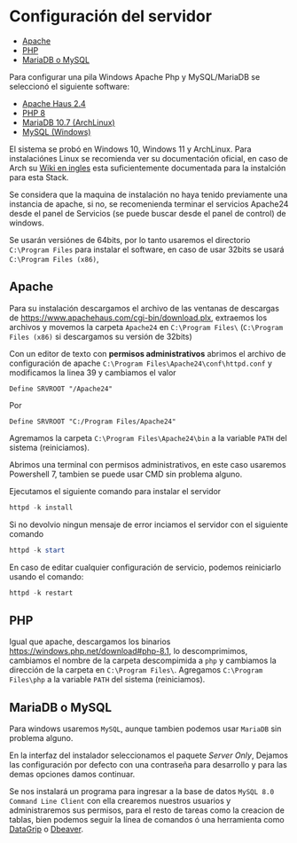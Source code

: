 # Configuración del servidor

* [Apache](#apache)
* [PHP](#php)
* [MariaDB o MySQL](#mariadb-o-mysql)

Para configurar una pila Windows Apache Php y MySQL/MariaDB se seleccionó el siguiente software:

+ [Apache Haus 2.4](https://www.apachehaus.com/cgi-bin/download.plx)
+ [PHP 8](https://windows.php.net/download#php-8.1)
+ [MariaDB 10.7 (ArchLinux)](https://mariadb.org/download/?t=mariadb&p=mariadb&r=10.6.7&os=windows&cpu=x86_64&pkg=msi&m=gigenet)
+ [MySQL (Windows)](https://dev.mysql.com/downloads/installer/)

El sistema se probó en Windows 10, Windows 11 y ArchLinux. Para instalaciónes
Linux se recomienda ver su documentación oficial, en caso de Arch su [Wiki
en ingles](https://wiki.archlinux.org) esta suficientemente documentada para la instalción para esta Stack.

Se considera que la maquina de instalación no haya tenido previamente una 
instancia de apache, si no, se recomenienda terminar el servicios Apache24 
desde el panel de Servicios (se puede buscar desde el panel de control) de 
windows.

Se usarán versiónes de 64bits, por lo tanto usaremos el directorio 
`C:\Program Files` para instalar el software, en caso de usar 32bits se usará 
`C:\Program Files (x86)`,

## Apache

Para su instalación descargamos el archivo de las ventanas de descargas  
de https://www.apachehaus.com/cgi-bin/download.plx, extraemos los archivos
y movemos la carpeta `Apache24` en `C:\Program Files\` 
(`C:\Program Files (x86)` si descargamos su versión de 32bits)

Con un editor de texto con **permisos administrativos** abrimos el archivo 
de configuración de apache `C:\Program Files\Apache24\conf\httpd.conf` y 
modificamos la linea 39 y cambiamos el valor  

```apacheconf
Define SRVROOT "/Apache24"
```

Por 

```apacheconf
Define SRVROOT "C:/Program Files/Apache24"
```

Agremamos la carpeta `C:\Program Files\Apache24\bin` a la variable `PATH` del 
sistema (reiniciamos).

Abrimos una terminal con permisos administrativos, en este caso usaremos 
Powershell 7, tambien se puede usar CMD sin problema alguno.

Ejecutamos el siguiente comando para instalar el servidor

```powershell
httpd -k install
```

Si no devolvio ningun mensaje de error inciamos el servidor con el siguiente
comando

```powershell
httpd -k start
```

En caso de editar cualquier configuración de servicio, podemos reiniciarlo 
usando el comando:

```powershell
httpd -k restart
```

## PHP

Igual que apache, descargamos los binarios
https://windows.php.net/download#php-8.1, lo descomprimimos, cambiamos el 
nombre de la carpeta descompimida a `php` y cambiamos la dirección de la 
carpeta en `C:\Program Files\`. Agregamos `C:\Program Files\php` a la variable 
`PATH` del sistema (reiniciamos).

## MariaDB o MySQL

Para windows usaremos `MySQL`, aunque tambien podemos usar `MariaDB` sin
problema alguno.

En la interfaz del instalador seleccionamos el paquete *Server Only*, Dejamos 
las configuración por defecto con una contraseña para desarrollo y para las 
demas opciones damos continuar.

Se nos instalará un programa para ingresar a la base de datos `MySQL 8.0 Command Line Client` con ella crearemos nuestros usuarios y administraremos sus permisos, para el resto de tareas como la creacion de tablas, bien podemos seguir la línea de comandos ó una herramienta como [DataGrip](https://www.jetbrains.com/datagrip/) o [Dbeaver](https://dbeaver.io).